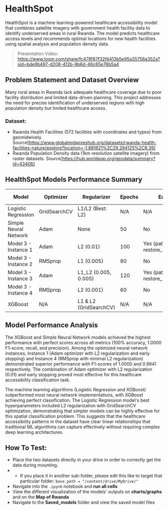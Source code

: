 # HealthSpot

HealthSpot is a machine learning-powered healthcare accessibility model that combines satellite imagery with government health facility data to identify underserved areas in rural Rwanda. The model predicts healthcare access levels and recommends optimal locations for new health facilities using spatial analysis and population density data.

> Presentation Video: https://www.loom.com/share/fc478f87f32f4413b5e95a35758a352a?sid=bde9b497-d208-412b-9b6d-46c65e76b5a4

## Problem Statement and Dataset Overview

Many rural areas in Rwanda lack adequate healthcare coverage due to poor facility distribution and limited data-driven planning. This project addresses the need for precise identification of underserved regions with high population density but limited healthcare access.

### Dataset:

- Rwanda Health Facilities (572 facilities with coordinates and types) from geomidwively. Source[https://www.globalmidwiveshub.org/datasets/rwanda-health-facilities-nature/explore?location=-1.881621%2C29.294125%2C8.39]
- Rwanda Population Density data (1km resolution satellite imagery) from raster datasets. Source[https://hub.worldpop.org/geodata/summary?id=43406]

## HealthSpot Models Performance Summary

| Model                  | Optimizer   | Regularizer                | Epochs | Early Stopping                               | Layers | Learning Rate | Accuracy | F1 Score | Recall | Precision |
|------------------------|-------------|----------------------------|--------|----------------------------------------------|--------|---------------|----------|----------|--------|-----------|
| Logistic Regression    | GridSearchCV| L1/L2 (Best: L2)           | N/A    | N/A                                          | N/A    | N/A           | 99.52%   | 0.9941   | 1.0000 | 0.9882    |
| Simple Neural Network  | Adam        | None                       | 50     | No                                           | 4      | 0.001         | 100.00%  | 1.0000   | 1.0000 | 1.0000    |
| Model 3 - Instance 1   | Adam        | L2 (0.01)                  | 100    | Yes (patience=10, restore_best_weights=True) | 3      | 0.001         | 96.30%   | 1.0000   | 1.0000 | 1.0000    |
| Model 3 - Instance 2   | RMSprop     | L1 (0.005)                 | 80     | No                                           | 3      | 0.01          | 96.14%   | 0.9756   | 0.9524 | 1.0000    |
| Model 3 - Instance 3   | Adam        | L1_L2 (0.005, 0.005)       | 120    | Yes (patience=10, restore_best_weights=True) | 3      | 0.0005        | 93.40%   | 0.9820   | 0.9762 | 0.9880    |
| Model 3 - Instance 4   | RMSprop     | L2 (0.001)                 | 60     | No                                           | 3      | 0.005         | 99.03%   | 0.9941   | 1.0000 | 0.9882    |
| XGBoost                | N/A         | L1 & L2 (GridSearchCV)     | N/A    | N/A                                          | N/A    | 0.1 (best)    | 100.00%  | 1.0000   | 1.0000 | 1.0000    |

## Model Performance Analysis

The XGBoost and Simple Neural Network models achieved the highest performance with perfect scores across all metrics (100% accuracy, 1.0000 F1-score, recall, and precision). Among the optimized neural network instances, Instance 1 (Adam optimizer with L2 regularization and early stopping) and Instance 4 (RMSprop with minimal L2 regularization) demonstrated superior performance with F1-scores of 1.0000 and 0.9941 respectively. The combination of Adam optimizer with L2 regularization (0.01) and early stopping proved most effective for this healthcare accessibility classification task.

The machine learning algorithms (Logistic Regression and XGBoost) outperformed most neural network implementations, with XGBoost achieving perfect classification. The Logistic Regression model's best hyperparameters included L2 regularization with GridSearchCV optimization, demonstrating that simpler models can be highly effective for this spatial classification problem. This suggests that the healthcare accessibility patterns in the dataset have clear linear relationships that traditional ML algorithms can capture effectively without requiring complex deep learning architectures.

## How To Test:

- Place the two datasets directly in your drive in order to correctly get the data during mounting.
- - If you place it in another sub-folder, please edit this like to target that particular folder: `base_path = "/content/drive/MyDrive/"`
- Navigate into the `.ipynb` notebook and **run all cells**
- View the different visualization of the models' outputs on **charts/graphs** and on the **Map of Rwanda**
- Navigate to the **Saved_models** folder and view the saved model files
